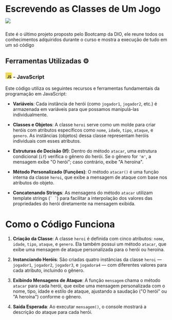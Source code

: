 # Escrevendo as Classes de Um Jogo <img src="https://static.wikia.nocookie.net/fortnite/images/2/2e/Elite_-_Icon_-_Fortnite.png/revision/latest?cb=20230531201228" width="50" style="vertical-align: middle;" />

Este é o último projeto proposto pelo Bootcamp da DIO, ele reune todos os conhecimentos adquiridos durante o curso e mostra a execução de tudo em um só código

## Ferramentas Utilizadas ⚙️
### <img src="https://raw.githubusercontent.com/devicons/devicon/master/icons/javascript/javascript-original.svg" alt="javascript" width="20" height="20" /> - JavaScript

Este código utiliza os seguintes recursos e ferramentas fundamentais da programação em JavaScript:

- **Variáveis**: Cada instância de herói (como `jogador1`, `jogador2`, etc.) é armazenada em variáveis para que possamos manipulá-las individualmente.
  
- **Classes e Objetos**: A classe `heroi` serve como um molde para criar heróis com atributos específicos como `nome`, `idade`, `tipo`, `ataque`, e `genero`. As instâncias (objetos) dessa classe representam heróis individuais com esses atributos.

- **Estruturas de Decisão (If)**: Dentro do método `atacar`, uma estrutura condicional (`if`) verifica o gênero do herói. Se o gênero for `'m'`, a mensagem exibe "O herói"; caso contrário, exibe "A heroína".

- **Método Personalizado (Funções)**: O método `atacar()` é uma função interna da classe `heroi`, que exibe a mensagem de ataque com base nos atributos do objeto.

- **Concatenando Strings**: As mensagens do método `atacar` utilizam template strings (`` ` ` ``) para facilitar a interpolação dos valores das propriedades do herói diretamente na mensagem exibida.

# Como o Código Funciona

1. **Criação da Classe**: A classe `heroi` é definida com cinco atributos: `nome`, `idade`, `tipo`, `ataque`, e `genero`. Ela também possui um método `atacar`, que exibe uma mensagem de ataque personalizada para o herói ou heroína.

2. **Instanciando Heróis**: São criadas quatro instâncias da classe `heroi` — `jogador1`, `jogador2`, `jogador3`, e `jogadora4` — com diferentes valores para cada atributo, incluindo o gênero.

3. **Exibindo Mensagens de Ataque**: A função `mensagem` chama o método `atacar` para cada herói, que exibe uma mensagem personalizada com o nome, tipo, idade e estilo de ataque, ajustando a saudação ("O herói" ou "A heroína") conforme o gênero.

4. **Saída Esperada**: Ao executar `mensagem()`, o console mostrará a descrição do ataque para cada herói.
